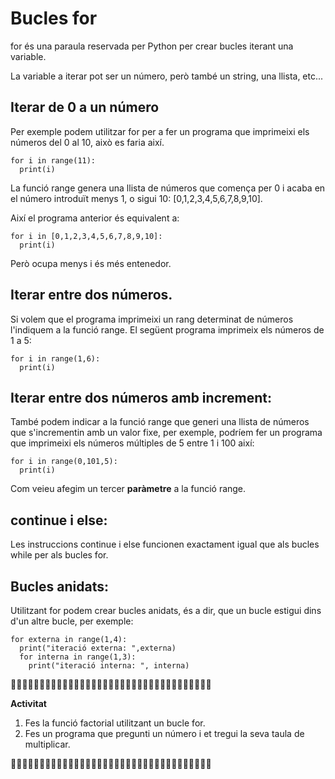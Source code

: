 # Bucles for

for és una paraula reservada per Python per crear bucles iterant una variable.

La variable a iterar pot ser un número, però també un string, una llista, etc...

## Iterar de 0 a un número

Per exemple podem utilitzar for per a fer un programa que imprimeixi els números del 0 al 10, això es faria així.

```
for i in range(11):
  print(i)
```

La funció range genera una llista de números que comença per 0 i acaba en el número introduït menys 1, o sigui 10:  [0,1,2,3,4,5,6,7,8,9,10].

Així el programa anterior és equivalent a:

```
for i in [0,1,2,3,4,5,6,7,8,9,10]:
  print(i)
```

Però ocupa menys i és més entenedor.

## Iterar entre dos números.

Si volem que el programa imprimeixi un rang determinat de números l'indiquem a la funció range. El següent programa imprimeix els números de 1 a 5:

```
for i in range(1,6):
  print(i)
```

## Iterar entre dos números amb increment:

També podem indicar a la funció range que generi una llista de números que s'incrementin amb un valor fixe, per exemple, podríem fer un programa que imprimeixi els números múltiples de 5 entre 1 i 100 així:

```
for i in range(0,101,5):
  print(i)
```

Com veieu afegim un tercer **paràmetre** a la funció range.

## continue i else:

Les instruccions continue i else funcionen exactament igual que als bucles while per als bucles for.

## Bucles anidats:

Utilitzant for podem crear bucles anidats, és a dir, que un bucle estigui dins d'un altre bucle, per exemple:

```
for externa in range(1,4):
  print("iteració externa: ",externa)
  for interna in range(1,3):
    print("iteració interna: ", interna)
```

🔎🔎🔎🔎🔎🔎🔎🔎🔎🔎🔎🔎🔎🔎🔎🔎🔎🔎🔎🔎🔎🔎🔎🔎🔎🔎🔎🔎🔎🔎🔎🔎🔎🔎🔎

**Activitat**

1. Fes la funció factorial utilitzant un bucle for.
2. Fes un programa que pregunti un número i et tregui la seva taula de multiplicar.

🔎🔎🔎🔎🔎🔎🔎🔎🔎🔎🔎🔎🔎🔎🔎🔎🔎🔎🔎🔎🔎🔎🔎🔎🔎🔎🔎🔎🔎🔎🔎🔎🔎🔎🔎
